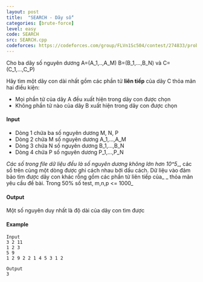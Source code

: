 ```yaml
---
layout: post
title:  "SEARCH - Dãy số"
categories: [brute-force]
level: easy
code: SEARCH
src: SEARCH.cpp
codeforces: https://codeforces.com/group/FLVn1Sc504/contest/274833/problem/F
---
```




  


Cho ba dãy số nguyên dương A=(A\_1,..,A\_M) B=(B\_1,...,B\_N) và C=(C\_1,...,C\_P)

Hãy tìm một dãy con dài nhất gồm các phần tử **liên tiếp** của dãy C thỏa mãn hai điều kiện:

+ Mọi phần tử của dãy A đều xuất hiện trong dãy con được chọn
+ Không phần tử nào của dãy B xuất hiện trong dãy con được chọn

#### Input

+ Dòng 1 chứa ba số nguyên dương M, N, P
+ Dòng 2 chứa M số nguyên dương A\_1,...,A\_M
+ Dòng 3 chứa N số nguyên dương B\_1,...,B\_N
+ Dòng 4 chứa P số nguyên dương P\_1,...,P\_N

_Các số trong file dữ liệu đều là số nguyên dương không lớn hơn 10^5__, các số trên cùng một dòng được ghi cách nhau bởi dấu cách. Dữ liệu vào đảm bảo tìm được dãy con khác rỗng gồm các phần tử liên tiếp của_ _ thỏa mãn yêu cầu đề bài. Trong 50% số test, m,n,p <= 1000_

#### Output

Một số nguyên duy nhất là độ dài của dãy con tìm được

#### Example

```
Input
3 2 11
1 2 3
5 9
1 2 9 2 2 1 4 5 3 1 2 

Output
3
```

<!--more-->

